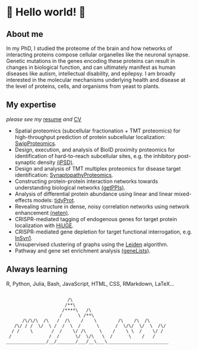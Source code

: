 # :mount_fuji: Hello world! :goat: 

## About me

In my PhD, I studied the proteome of the brain and how networks of interacting
proteins compose cellular organelles like the neuronal synapse.  Genetic
mutations in the genes encoding these proteins can result in changes in
biological function, and can ultimately manifest as human diseases like autism,
intellectual disability, and epilepsy. I am broadly interested in the molecular
mechanisms underlying health and disease at the level of proteins, cells, and
organisms from yeast to plants.

## My expertise

_please see my_ [resume](https://github.com/twesleyb/BradshawCV/blob/master/resume/resume.pdf) _and_ [CV](https://github.com/twesleyb/BradshawCV/blob/master/cv/cv.pdf)

* Spatial proteomics (subcellular fractionation + TMT proteomics) for high-throughput prediction of protein subcellular localization: [SwipProteomics](https://github.com/soderling-lab/SwipProteomics).
* Design, execution, and analysis of BioID proximity proteomics for identification of hard-to-reach subcellular sites, e.g. the inhibitory post-synaptic density [(iPSD)](https://github.com/soderling-lab/Uezu2016).
* Design and analysis of TMT multiplex proteomics for disease target identification: [SynaptopathyProteomics](https://github.com/soderling-lab/SynaptopathyProteomics).
* Constructing protein-protein interaction networks towards understanding biological networks [(getPPIs)](https://github.com/soderling-lab/getPPIs).
* Analysis of differential protein abundance using linear and linear mixed-effects models: [tidyProt](https://github.com/soderling-lab/tidyProt).
* Revealing structure in dense, noisy correlation networks using network enhancement [(neten)](https://github.com/soderling-lab/neten).
* CRISPR-mediated tagging of endogenous genes for target protein localization with [HiUGE](https://www.cell.com/neuron/fulltext/S0896-6273(19)30523-9).
* CRISPR-mediated gene depletion for target functional interrogation, e.g. [InSyn1](https://elifesciences.org/articles/50712).
* Unsupervised clustering of graphs using the [Leiden](https://github.com/soderling-lab/leiden) algorithm.
* Pathway and gene set enrichment analysis [(geneLists)](https://github.com/soderling-lab/geneLists).

## Always learning
R, Python, Julia, Bash, JavaScript, HTML, CSS, RMarkdown, LaTeX...

```

                       /\
                      /**\
                     /****\   /\
                    /      \ /**\
      /\/\/\  /\   /  /\    /    \        /\    /\  /\      
   /\/ / /  \/  \ /  /  \  /      \      /  \/\/  \/  \  /\/
  / /    \       /  /    \/ /\     \    /    \ \  /    \/ / 
 /              /  /      \/  \/\   \  /      \    /   /    
_______________/__/_______/___/__\___\_______________________
```
